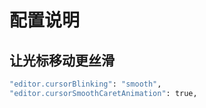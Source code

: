 # 配置说明

## 让光标移动更丝滑
```bash
"editor.cursorBlinking": "smooth",
"editor.cursorSmoothCaretAnimation": true,​
```